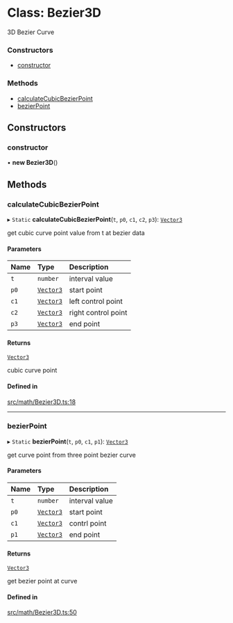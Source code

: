 # Class: Bezier3D

3D Bezier Curve

### Constructors

- [constructor](Bezier3D.md#constructor)

### Methods

- [calculateCubicBezierPoint](Bezier3D.md#calculatecubicbezierpoint)
- [bezierPoint](Bezier3D.md#bezierpoint)

## Constructors

### constructor

• **new Bezier3D**()

## Methods

### calculateCubicBezierPoint

▸ `Static` **calculateCubicBezierPoint**(`t`, `p0`, `c1`, `c2`, `p3`): [`Vector3`](Vector3.md)

get cubic curve point value from t at bezier data

#### Parameters

| Name | Type | Description |
| :------ | :------ | :------ |
| `t` | `number` | interval value |
| `p0` | [`Vector3`](Vector3.md) | start point |
| `c1` | [`Vector3`](Vector3.md) | left control point |
| `c2` | [`Vector3`](Vector3.md) | right control point |
| `p3` | [`Vector3`](Vector3.md) | end point |

#### Returns

[`Vector3`](Vector3.md)

cubic curve point

#### Defined in

[src/math/Bezier3D.ts:18](https://github.com/Orillusion/orillusion/blob/main/src/math/Bezier3D.ts#L18)

___

### bezierPoint

▸ `Static` **bezierPoint**(`t`, `p0`, `c1`, `p1`): [`Vector3`](Vector3.md)

get curve point from three point bezier curve

#### Parameters

| Name | Type | Description |
| :------ | :------ | :------ |
| `t` | `number` | interval value |
| `p0` | [`Vector3`](Vector3.md) | start point |
| `c1` | [`Vector3`](Vector3.md) | contrl point |
| `p1` | [`Vector3`](Vector3.md) | end point |

#### Returns

[`Vector3`](Vector3.md)

get bezier point at curve

#### Defined in

[src/math/Bezier3D.ts:50](https://github.com/Orillusion/orillusion/blob/main/src/math/Bezier3D.ts#L50)
